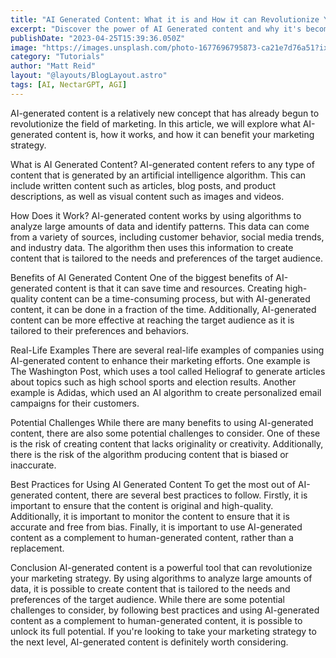 ```yaml
---
title: "AI Generated Content: What it is and How it can Revolutionize Your Marketing"
excerpt: "Discover the power of AI Generated content and why it's becoming increasingly important in today's digital landscape. From chatbots to content creation, AI Generated technology is changing the way we interact with the world. Explore the benefits and applications of AI Generated content in this informative blog post."
publishDate: "2023-04-25T15:39:36.050Z"
image: "https://images.unsplash.com/photo-1677696795873-ca21e7d76a51?ixlib=rb-4.0.3&ixid=MnwxMjA3fDB8MHxwaG90by1wYWdlfHx8fGVufDB8fHx8&auto=format&fit=crop&w=774&q=80"
category: "Tutorials"
author: "Matt Reid"
layout: "@layouts/BlogLayout.astro"
tags: [AI, NectarGPT, AGI]
---
```


AI-generated content is a relatively new concept that has already begun to revolutionize the field of marketing. In this article, we will explore what AI-generated content is, how it works, and how it can benefit your marketing strategy.

What is AI Generated Content?
AI-generated content refers to any type of content that is generated by an artificial intelligence algorithm. This can include written content such as articles, blog posts, and product descriptions, as well as visual content such as images and videos.

How Does it Work?
AI-generated content works by using algorithms to analyze large amounts of data and identify patterns. This data can come from a variety of sources, including customer behavior, social media trends, and industry data. The algorithm then uses this information to create content that is tailored to the needs and preferences of the target audience.

Benefits of AI Generated Content
One of the biggest benefits of AI-generated content is that it can save time and resources. Creating high-quality content can be a time-consuming process, but with AI-generated content, it can be done in a fraction of the time. Additionally, AI-generated content can be more effective at reaching the target audience as it is tailored to their preferences and behaviors.

Real-Life Examples
There are several real-life examples of companies using AI-generated content to enhance their marketing efforts. One example is The Washington Post, which uses a tool called Heliograf to generate articles about topics such as high school sports and election results. Another example is Adidas, which used an AI algorithm to create personalized email campaigns for their customers.

Potential Challenges
While there are many benefits to using AI-generated content, there are also some potential challenges to consider. One of these is the risk of creating content that lacks originality or creativity. Additionally, there is the risk of the algorithm producing content that is biased or inaccurate.

Best Practices for Using AI Generated Content
To get the most out of AI-generated content, there are several best practices to follow. Firstly, it is important to ensure that the content is original and high-quality. Additionally, it is important to monitor the content to ensure that it is accurate and free from bias. Finally, it is important to use AI-generated content as a complement to human-generated content, rather than a replacement.

Conclusion
AI-generated content is a powerful tool that can revolutionize your marketing strategy. By using algorithms to analyze large amounts of data, it is possible to create content that is tailored to the needs and preferences of the target audience. While there are some potential challenges to consider, by following best practices and using AI-generated content as a complement to human-generated content, it is possible to unlock its full potential. If you're looking to take your marketing strategy to the next level, AI-generated content is definitely worth considering.